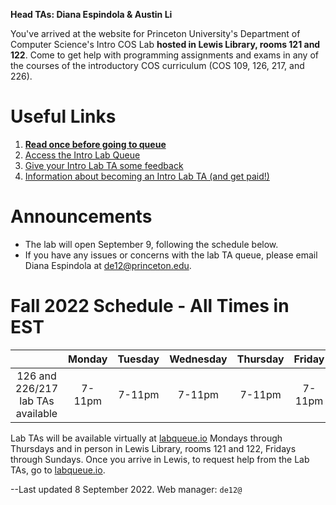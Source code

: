 **Head TAs: Diana Espindola & Austin Li**

You've arrived at the website for Princeton University's Department of Computer Science's Intro COS Lab **hosted in Lewis Library, rooms 121 and 122**. Come to get help with programming assignments and exams in any of the courses of the introductory COS curriculum (COS 109, 126, 217, and 226).

# Useful Links

1. **[Read once before going to queue](/how-to-effectively-use-intro-lab-tas/)**
2. [Access the Intro Lab Queue](https://www.labqueue.io/queues/intro-cs-lab/queue/)
3. [Give your Intro Lab TA some feedback](https://forms.gle/m7BMZs36hTkADb8L8)
4. [Information about becoming an Intro Lab TA (and get paid!)](/information-about-becoming-an-intro-lab-ta/)

# Announcements

- The lab will open September 9, following the schedule below.
- If you have any issues or concerns with the lab TA queue, please email Diana Espindola at de12@princeton.edu.


# Fall 2022 Schedule - All Times in EST

|                                   | Monday | Tuesday | Wednesday | Thursday | Friday | Saturday | Sunday |
|:---------------------------------:|:------:|:-------:|:---------:|:--------:|:------:|:--------:|:------:|
| 126 and 226/217 lab TAs available | 7-11pm |  7-11pm |   7-11pm  |  7-11pm  | 7-11pm |   3-7pm  | 5-11pm |

Lab TAs will be available virtually at [labqueue.io](https://www.labqueue.io/queues/intro-cs-lab/queue/) Mondays through Thursdays and in person in Lewis Library, rooms 121 and 122, Fridays through Sundays. Once you arrive in Lewis, to request help from the Lab TAs, go to [labqueue.io](https://www.labqueue.io/queues/intro-cs-lab/queue/).


--Last updated 8 September 2022. Web manager: `de12@`
